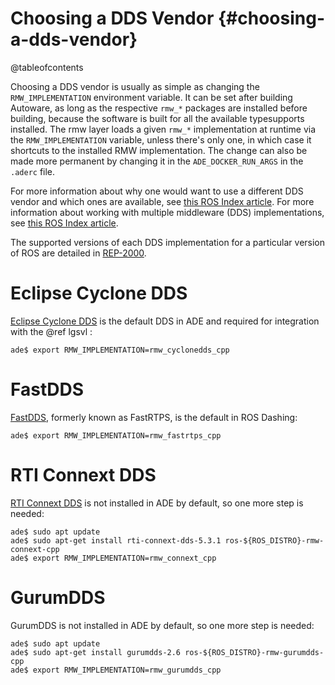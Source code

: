 Choosing a DDS Vendor {#choosing-a-dds-vendor}
==============================================

@tableofcontents

Choosing a DDS vendor is usually as simple as changing the `RMW_IMPLEMENTATION` environment variable. It can be set after building Autoware, as long as the respective `rmw_*` packages are installed before building, because the software is built for all the available typesupports installed. The rmw layer loads a given `rmw_*` implementation at runtime via the `RMW_IMPLEMENTATION` variable, unless there's only one, in which case it shortcuts to the installed RMW implementation. The change can also be made more permanent by changing it in the `ADE_DOCKER_RUN_ARGS` in the `.aderc` file.

For more information about why one would want to use a different DDS vendor and which ones are available, see [this ROS Index article](https://index.ros.org/doc/ros2/Concepts/About-Different-Middleware-Vendors/).
For more information about working with multiple middleware (DDS) implementations, see [this ROS Index article](https://index.ros.org/doc/ros2/Tutorials/Working-with-multiple-RMW-implementations/).

The supported versions of each DDS implementation for a particular version of ROS are detailed in [REP-2000](https://ros.org/reps/rep-2000.html).

# Eclipse Cyclone DDS
[Eclipse Cyclone DDS](https://projects.eclipse.org/projects/iot.cyclonedds) is the default DDS in ADE and required for integration with the @ref lgsvl :
```{bash}
ade$ export RMW_IMPLEMENTATION=rmw_cyclonedds_cpp
```

# FastDDS
[FastDDS](https://www.eprosima.com/index.php/products-all/eprosima-fast-dds), formerly known as FastRTPS, is the default in ROS Dashing:
```{bash}
ade$ export RMW_IMPLEMENTATION=rmw_fastrtps_cpp
```

# RTI Connext DDS
[RTI Connext DDS](pthttps://www.rti.com/products) is not installed in ADE by default, so one more step is needed:
```{bash}
ade$ sudo apt update
ade$ sudo apt-get install rti-connext-dds-5.3.1 ros-${ROS_DISTRO}-rmw-connext-cpp
ade$ export RMW_IMPLEMENTATION=rmw_connext_cpp
```

# GurumDDS
GurumDDS is not installed in ADE by default, so one more step is needed:
```{bash}
ade$ sudo apt update
ade$ sudo apt-get install gurumdds-2.6 ros-${ROS_DISTRO}-rmw-gurumdds-cpp
ade$ export RMW_IMPLEMENTATION=rmw_gurumdds_cpp
```

